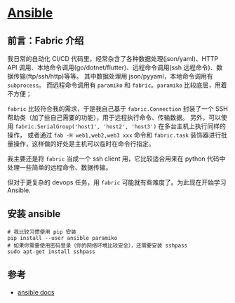 # [Ansible](https://github.com/ansible/ansible)

## 前言：Fabric 介绍

我日常的自动化 CI/CD 代码里，经常杂含了各种数据处理(json/yaml)、HTTP API 调用、本地命令调用(go/dotnet/flutter)、远程命令调用(ssh 远程命令)、数据传输(ftp/ssh/http)等等。
其中数据处理用 json/pyyaml，本地命令调用有 `subprocess`。
而远程命令调用有 `paramiko` 和 `fabric`。`paramiko` 比较底层，用着不方便；

`fabric` 比较符合我的需求，于是我自己基于 `fabric.Connection` 封装了一个 SSH 帮助类（加了些自己需要的功能），用于远程执行命令、传输数据。
另外，可以使用 `fabric.SerialGroup('host1', 'host2', 'host3')` 在多台主机上执行同样的操作，
或者通过 `fab -H web1,web2,web3 xxx` 命令和 `fabric.task` 装饰器进行批量操作，这样做的好处是主机可以临时在命令行指定。

我主要还是将 `fabric` 当成一个 ssh client 用，它比较适合用来在 python 代码中处理一些简单的远程命令、数据传输。

但对于更复杂的 devops 任务，用 `fabric` 可能就有些难度了。为此现在开始学习 Ansible.


## 安装 ansible

```shell
# 我比较习惯使用 pip 安装
pip install --user ansible paramiko
# 如果你需要使用密码登录（你的网络环境比较安全），还需要安装 sshpass
sudo apt-get install sshpass
```

## 参考

- [ansible docs](https://docs.ansible.com/)
